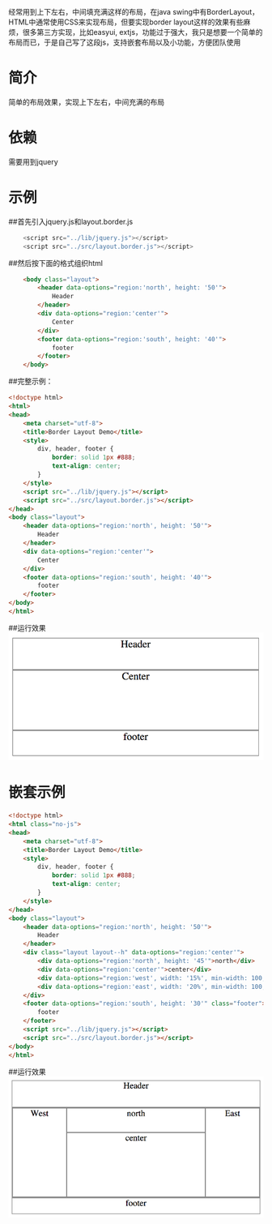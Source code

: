 经常用到上下左右，中间填充满这样的布局，在java swing中有BorderLayout，HTML中通常使用CSS来实现布局，但要实现border layout这样的效果有些麻烦，很多第三方实现，比如easyui, extjs，功能过于强大，我只是想要一个简单的布局而已，于是自己写了这段js，支持嵌套布局以及小功能，方便团队使用

# 简介
简单的布局效果，实现上下左右，中间充满的布局

# 依赖
需要用到jquery

# 示例
##首先引入jquery.js和layout.border.js
```js
    <script src="../lib/jquery.js"></script>
    <script src="../src/layout.border.js"></script>
```
##然后按下面的格式组织html
```html
    <body class="layout">
        <header data-options="region:'north', height: '50'">
            Header
        </header>
        <div data-options="region:'center'">
            Center
        </div>
        <footer data-options="region:'south', height: '40'">
            footer
        </footer>
    </body>
```

##完整示例：
```html
<!doctype html>
<html>
<head>
    <meta charset="utf-8">
    <title>Border Layout Demo</title>
    <style>
        div, header, footer {
            border: solid 1px #888;
            text-align: center;
        }
    </style>
    <script src="../lib/jquery.js"></script>
    <script src="../src/layout.border.js"></script>
</head>
<body class="layout">
    <header data-options="region:'north', height: '50'">
        Header
    </header>
    <div data-options="region:'center'">
        Center
    </div>
    <footer data-options="region:'south', height: '40'">
        footer
    </footer>
</body>
</html>
```

##运行效果
![简单布局](screenshot/border.layout.png)

# 嵌套示例
```html
<!doctype html>
<html class="no-js">
<head>
    <meta charset="utf-8">
    <title>Border Layout Demo</title>
    <style>
        div, header, footer {
            border: solid 1px #888;
            text-align: center;
        }
    </style>
</head>
<body class="layout">
    <header data-options="region:'north', height: '50'">
        Header
    </header>
    <div class="layout layout--h" data-options="region:'center'">
        <div data-options="region:'north', height: '45'">north</div>
        <div data-options="region:'center'">center</div>
        <div data-options="region:'west', width: '15%', min-width: 100, max-width: '250'">West</div>
        <div data-options="region:'east', width: '20%', min-width: 100, max-width: '300'">East</div>
    </div>
    <footer data-options="region:'south', height: '30'" class="footer">
        footer
    </footer>
    <script src="../lib/jquery.js"></script>
    <script src="../src/layout.border.js"></script>
</body>
</html>
```
##运行效果
![嵌套布局](screenshot/border.layout.mix.png)

